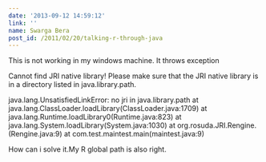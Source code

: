```yaml
---
date: '2013-09-12 14:59:12'
link: ''
name: Swarga Bera
post_id: /2011/02/20/talking-r-through-java
---
```


This is not working in my windows machine. It throws exception 

Cannot find JRI native library!
Please make sure that the JRI native library is in a directory listed in java.library.path.

java.lang.UnsatisfiedLinkError: no jri in java.library.path
	at java.lang.ClassLoader.loadLibrary(ClassLoader.java:1709)
	at java.lang.Runtime.loadLibrary0(Runtime.java:823)
	at java.lang.System.loadLibrary(System.java:1030)
	at org.rosuda.JRI.Rengine.(Rengine.java:9)
	at com.test.maintest.main(maintest.java:9)

How can i solve it.My R global path is also right.
